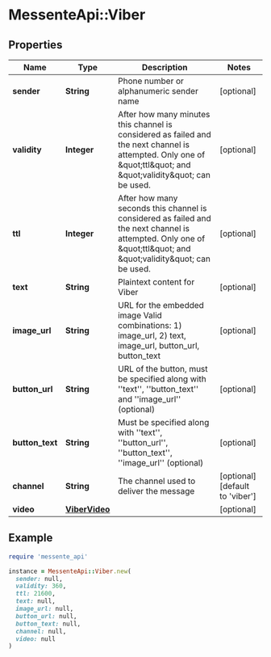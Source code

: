# MessenteApi::Viber

## Properties

| Name | Type | Description | Notes |
| ---- | ---- | ----------- | ----- |
| **sender** | **String** | Phone number or alphanumeric sender name | [optional] |
| **validity** | **Integer** | After how many minutes this channel is considered as failed and the next channel is attempted.       Only one of \&quot;ttl\&quot; and \&quot;validity\&quot; can be used. | [optional] |
| **ttl** | **Integer** | After how many seconds this channel is considered as failed and the next channel is attempted.       Only one of \&quot;ttl\&quot; and \&quot;validity\&quot; can be used. | [optional] |
| **text** | **String** | Plaintext content for Viber | [optional] |
| **image_url** | **String** | URL for the embedded image    Valid combinations:    1) image_url,    2) text, image_url, button_url, button_text | [optional] |
| **button_url** | **String** | URL of the button, must be specified along with &#39;&#39;text&#39;&#39;, &#39;&#39;button_text&#39;&#39; and &#39;&#39;image_url&#39;&#39; (optional) | [optional] |
| **button_text** | **String** | Must be specified along with &#39;&#39;text&#39;&#39;, &#39;&#39;button_url&#39;&#39;, &#39;&#39;button_text&#39;&#39;, &#39;&#39;image_url&#39;&#39; (optional) | [optional] |
| **channel** | **String** | The channel used to deliver the message | [optional][default to &#39;viber&#39;] |
| **video** | [**ViberVideo**](ViberVideo.md) |  | [optional] |

## Example

```ruby
require 'messente_api'

instance = MessenteApi::Viber.new(
  sender: null,
  validity: 360,
  ttl: 21600,
  text: null,
  image_url: null,
  button_url: null,
  button_text: null,
  channel: null,
  video: null
)
```

